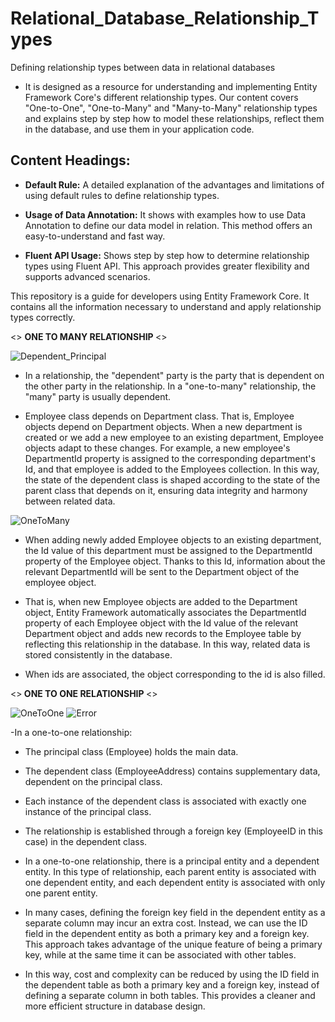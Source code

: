 # Relational_Database_Relationship_Types
 Defining relationship types between data in relational databases
 
- It is designed as a resource for understanding and implementing Entity Framework Core's different relationship types. Our content covers "One-to-One", "One-to-Many" and "Many-to-Many" relationship types and explains step by step how to model these relationships, reflect them in the database, and use them in your application code.

## Content Headings:

* <b>Default Rule:</b> A detailed explanation of the advantages and limitations of using default rules to define relationship types.

* <b>Usage of Data Annotation:</b> It shows with examples how to use Data Annotation to define our data model in relation. This method offers an easy-to-understand and fast way.

* <b>Fluent API Usage:</b> Shows step by step how to determine relationship types using Fluent API. This approach provides greater flexibility and supports advanced scenarios.

This repository is a guide for developers using Entity Framework Core. It contains all the information necessary to understand and apply relationship types correctly.


<> <b> ONE TO MANY RELATIONSHIP </b><>

![Dependent_Principal](https://github.com/sercan96/Relational_Database_Relationship_Types/assets/38535473/206292d7-0558-4000-84bc-84145c47e8c1)

* In a relationship, the "dependent" party is the party that is dependent on the other party in the relationship. In a "one-to-many" relationship, the "many" party is usually dependent.

* Employee class depends on Department class. That is, Employee objects depend on Department objects. When a new department is created or we add a new employee to an existing department, Employee objects adapt to these changes. For example, a new employee's DepartmentId property is assigned to the corresponding department's Id, and that employee is added to the Employees collection. In this way, the state of the dependent class is shaped according to the state of the parent class that depends on it, ensuring data integrity and harmony between related data.

![OneToMany](https://github.com/sercan96/Relational_Database_Relationship_Types/assets/38535473/d6c82383-de87-4f80-9bc9-6de2c9118e5c) 

* When adding newly added Employee objects to an existing department, the Id value of this department must be assigned to the DepartmentId property of the Employee object. Thanks to this Id, information about the relevant DepartmentId will be sent to the Department object of the employee object.
  
* That is, when new Employee objects are added to the Department object, Entity Framework automatically associates the DepartmentId property of each Employee object with the Id value of the relevant Department object and adds new records to the Employee table by reflecting this relationship in the database. In this way, related data is stored consistently in the database.
 
* When ids are associated, the object corresponding to the id is also filled.
  

<><b> ONE TO ONE RELATIONSHIP </b><>
  
![OneToOne](https://github.com/sercan96/Relational_Database_Relationship_Types/assets/38535473/149c19c9-ee45-4ef4-a52f-62180e399af8)
![Error](https://github.com/sercan96/Relational_Database_Relationship_Types/assets/38535473/59b38581-d6f8-4886-b0f6-beb8a2e4179f)

-In a one-to-one relationship:

* The principal class (Employee) holds the main data.
* The dependent class (EmployeeAddress) contains supplementary data, dependent on the principal class.
* Each instance of the dependent class is associated with exactly one instance of the principal class.
* The relationship is established through a foreign key (EmployeeID in this case) in the dependent class.

* In a one-to-one relationship, there is a principal entity and a dependent entity. In this type of relationship, each parent entity is associated with one dependent entity, and each dependent entity is associated with only one parent entity.

* In many cases, defining the foreign key field in the dependent entity as a separate column may incur an extra cost. Instead, we can use the ID field in the dependent entity as both a primary key and a foreign key. This approach takes advantage of the unique feature of being a primary key, while at the same time it can be associated with other tables.

* In this way, cost and complexity can be reduced by using the ID field in the dependent table as both a primary key and a foreign key, instead of defining a separate column in both tables. This provides a cleaner and more efficient structure in database design.

  




